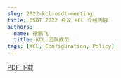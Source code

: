 ```yaml
---
slug: 2022-kcl-osdt-meeting
title: OSDT 2022 会议 KCL 介绍内容
authors:
  name: 徐鹏飞
  title: KCL 团队成员
tags: [KCL, Configuration, Policy]
---
```


[PDF 下载](https://kcl-lang.github.io/talks/kcl-osdt2022.pdf)
